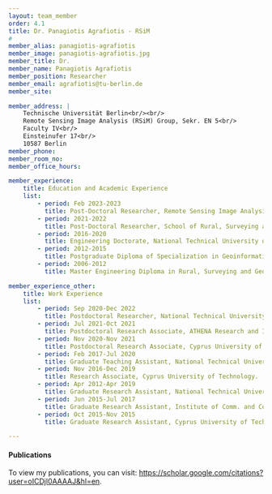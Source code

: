 ```yaml
---
layout: team_member
order: 4.1
title: Dr. Panagiotis Agrafiotis - RSiM
#
member_alias: panagiotis-agrafiotis
member_image: panagiotis-agrafiotis.jpg
member_title: Dr.
member_name: Panagiotis Agrafiotis
member_position: Researcher
member_email: agrafiotis@tu-berlin.de
member_site:

member_address: |
    Technische Universität Berlin<br/><br/>
    Remote Sensing Image Analysis (RSiM) Group, Sekr. EN 5<br/>
    Faculty IV<br/>
    Einsteinufer 17<br/>
    10587 Berlin
member_phone:
member_room_no:
member_office_hours:

member_experience:
    title: Education and Academic Experience
    list:
        - period: Feb 2023-2023
          title: Post-Doctoral Researcher, Remote Sensing Image Analysis Group (RSiM), TU Berlin, Berlin, Germany.
        - period: 2021-2022
          title: Post-Doctoral Researcher, School of Rural, Surveying and Geoinformatics Engineering, National Technical University of Athens, Greece.
        - period: 2016-2020
          title: Engineering Doctorate, National Technical University of Athens, Greece.
        - period: 2012-2015
          title: Postgraduate Diploma of Specialization in Geoinformatics, National Technical University of Athens, Greece.
        - period: 2006-2012
          title: Master Engineering Diploma in Rural, Surveying and Geoinformatics Engineering, National Technical University of Athens, Greece.

member_experience_other:
    title: Work Experience
    list:
        - period: Sep 2020-Dec 2022
          title: Postdoctoral Researcher, National Technical University of Athens.
        - period: Jul 2021-Oct 2021
          title: Postdoctoral Research Associate, ATHENA Research and Innovation Center.
        - period: Nov 2020-Nov 2021
          title: Postdoctoral Research Associate, Cyprus University of Technology.
        - period: Feb 2017-Jul 2020
          title: Graduate Teaching Assistant, National Technical University of Athens.
        - period: Nov 2016-Dec 2019
          title: Research Associate, Cyprus University of Technology.
        - period: Apr 2012-Apr 2019
          title: Graduate Research Assistant, National Technical University of Athens.
        - period: Jun 2015-Jul 2017
          title: Graduate Research Assistant, Institute of Comm. and Computer Systems.
        - period: Oct 2015-Nov 2015
          title: Graduate Research Assistant, Cyprus University of Technology .

---
```


<h4 class="mt-4">Publications</h4>
  <p>To view my publications, you can visit: <a href="https://scholar.google.com/citations?user=oICDjl0AAAAJ&hl=en" target="_blank">https://scholar.google.com/citations?user=oICDjl0AAAAJ&hl=en</a>.</p>
